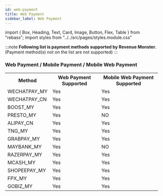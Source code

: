 ```yaml
---
id: web-payment
title: Web Payment
sidebar_label: Web Payment
---
```


import { Box, Heading, Text, Card, Image, Button, Flex, Table } from "rebass";
import styles from "../../src/pages/styles.module.css"

:::note
**Following list is payment methods supported by Revenue Monster.**<br/>
(Payment method(s) not on the list are not supported)
:::

### Web Payment / Mobile Payment / Mobile Web Payment

<table style={{width:"60%"}}>
  <tr>
    <th style={{width:"20%"}}>Method</th>
    <th style={{width:"20%"}}>Web Payment Supported</th>
    <th style={{width:"20%"}}>Mobile Web Payment Supported</th>
  </tr>
  <tr>
    <td>WECHATPAY_MY</td>
   <td>
     <Card
        className={styles.supportCard}> Yes
        </Card>
    </td>
    <td>
     <Card
        className={styles.supportCard}> Yes
        </Card>
    </td>
  </tr>
  <tr>
    <td>WECHATPAY_CN</td>
    <td>
     <Card
        className={styles.supportCard}> Yes
        </Card>
    </td>
    <td>
     <Card
        className={styles.supportCard}> Yes
        </Card>
    </td>
  </tr>
   <tr>
    <td>BOOST_MY</td>
   <td>
     <Card
        className={styles.supportCard}> Yes
        </Card>
    </td>
   <td>
     <Card
        className={styles.supportCard}> Yes
        </Card>
    </td>
  </tr>
  <tr>
    <td>PRESTO_MY</td>
    <td>
     <Card
        className={styles.supportCard}> Yes
        </Card>
    </td>
    <td>
     <Card
        className={styles.noSupportCard}> NO
        </Card>
    </td>
  </tr>
  <tr>
    <td>ALIPAY_CN</td>
    <td>
     <Card
        className={styles.supportCard}> Yes
        </Card>
    </td>
    <td>
     <Card
        className={styles.supportCard}> Yes
        </Card>
    </td>
  </tr>
  <tr>
    <td>TNG_MY</td>
   <td>
     <Card
        className={styles.supportCard}> Yes
        </Card>
    </td>
   <td>
     <Card
        className={styles.supportCard}> Yes
        </Card>
    </td>
  </tr>
  <tr>
    <td>GRABPAY_MY</td>
    <td>
     <Card
        className={styles.supportCard}> Yes
        </Card>
    </td>
    <td>
     <Card
        className={styles.supportCard}> Yes
        </Card>
    </td>
  </tr>
  <tr>
    <td>MAYBANK_MY</td>
    <td>
     <Card
        className={styles.supportCard}> Yes
        </Card>
    </td>
    <td>
     <Card
        className={styles.noSupportCard}> NO
        </Card>
    </td>
  </tr>
  <tr>
    <td>RAZERPAY_MY</td>
    <td>
     <Card
        className={styles.supportCard}> Yes
        </Card>
    </td>
    <td>
     <Card
        className={styles.supportCard}> Yes
        </Card>
    </td>
  </tr>
  <tr>
    <td>MCASH_MY</td>
   <td>
     <Card
        className={styles.supportCard}> Yes
        </Card>
    </td>
   <td>
     <Card
        className={styles.supportCard}> Yes
        </Card>
    </td>
  </tr>
  <tr>
    <td>SHOPEEPAY_MY</td>
    <td>
     <Card
        className={styles.supportCard}> Yes
        </Card>
    </td>
    <td>
     <Card
        className={styles.supportCard}> Yes
        </Card>
    </td>
  </tr>
  <tr>
    <td>FPX_MY</td>
    <td>
     <Card
        className={styles.supportCard}> Yes
        </Card>
    </td>
    <td>
     <Card
        className={styles.supportCard}> Yes
        </Card>
    </td>
  </tr>
  <tr>
    <td>GOBIZ_MY</td>
    <td>
     <Card
        className={styles.supportCard}> Yes
        </Card>
    </td>
    <td>
     <Card
        className={styles.supportCard}> Yes
        </Card>
    </td>
  </tr>
</table>
